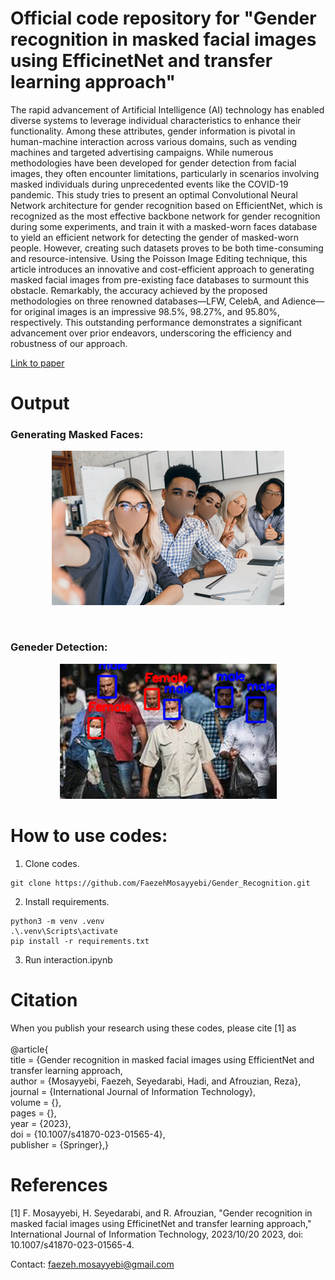 # Official code repository for "Gender recognition in masked facial images using EfficinetNet and transfer learning approach"

<p>The rapid advancement of Artificial Intelligence (AI) technology has enabled diverse systems to leverage 
individual characteristics to enhance their functionality. Among these attributes, gender information is 
pivotal in human-machine interaction across various domains, such as vending machines and targeted 
advertising campaigns. While numerous methodologies have been developed for gender detection from facial 
images, they often encounter limitations, particularly in scenarios involving masked individuals during 
unprecedented events like the COVID-19 pandemic. This study tries to present an optimal Convolutional 
Neural Network architecture for gender recognition based on EfficientNet, which is recognized as the most 
effective backbone network for gender recognition during some experiments, and train it with a masked-worn 
faces database to yield an efficient network for detecting the gender of masked-worn people. However, 
creating such datasets proves to be both time-consuming and resource-intensive. Using the Poisson Image 
Editing technique, this article introduces an innovative and cost-efficient approach to generating masked 
facial images from pre-existing face databases to surmount this obstacle. Remarkably, the accuracy achieved 
by the proposed methodologies on three renowned databases—LFW, CelebA, and Adience— for original images is 
an impressive 98.5%, 98.27%, and 95.80%, respectively. This outstanding performance demonstrates a significant 
advancement over prior endeavors, underscoring the efficiency and robustness of our approach.</p> 

[Link to paper](https://link.springer.com/article/10.1007/s41870-023-01565-4)

# Output
### Generating Masked Faces:

<div align="center" style="margin: 0">

![masked_faces](media/1.png)
</div>

<br>

### Geneder Detection:

<div align="center" style="margin: 0">

![gender_detection](media/2.png)
</div>

# How to use codes:


1. Clone codes.
```
git clone https://github.com/FaezehMosayyebi/Gender_Recognition.git
```
2. Install requirements.

```
python3 -m venv .venv
.\.venv\Scripts\activate
pip install -r requirements.txt
```
3. Run interaction.ipynb


# Citation
When you publish your research using these codes, please cite [1] as
<br />
<br />
@article{
<br />
  title = {Gender recognition in masked facial images using EfficientNet and transfer learning approach,
  <br />
  author = {Mosayyebi, Faezeh, Seyedarabi, Hadi, and Afrouzian, Reza},
  <br />
  journal = {International Journal of Information Technology},
  <br />
  volume = {},
  <br />
  pages = {},
  <br />
  year = {2023},
  <br />
  doi = {10.1007/s41870-023-01565-4},
  <br />
  publisher = {Springer},}
<br />

# References
[1] F. Mosayyebi, H. Seyedarabi, and R. Afrouzian, "Gender recognition in masked facial images using EfficinetNet and transfer learning approach," International Journal of Information Technology, 2023/10/20 2023, doi: 10.1007/s41870-023-01565-4.
<br />

Contact: faezeh.mosayyebi@gmail.com
<br />
